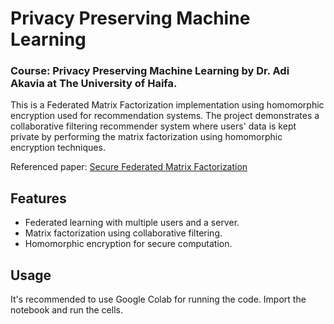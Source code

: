 # Privacy Preserving Machine Learning

### Course: Privacy Preserving Machine Learning by Dr. Adi Akavia at The University of Haifa.

This is a Federated Matrix Factorization implementation using homomorphic encryption used for recommendation systems. The project demonstrates a collaborative filtering recommender system where users' data is kept private by performing the matrix factorization using homomorphic encryption techniques.

Referenced paper: [Secure Federated Matrix Factorization](https://arxiv.org/pdf/1906.05108.pdf)

## Features

- Federated learning with multiple users and a server.
- Matrix factorization using collaborative filtering.
- Homomorphic encryption for secure computation.

## Usage

It's recommended to use Google Colab for running the code. Import the notebook and run the cells.
